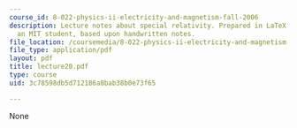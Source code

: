 ```yaml
---
course_id: 8-022-physics-ii-electricity-and-magnetism-fall-2006
description: Lecture notes about special relativity. Prepared in LaTeX by James Silva,
  an MIT student, based upon handwritten notes.
file_location: /coursemedia/8-022-physics-ii-electricity-and-magnetism-fall-2006/3c78598db5d712186a8bab38b0e73f65_lecture20.pdf
file_type: application/pdf
layout: pdf
title: lecture20.pdf
type: course
uid: 3c78598db5d712186a8bab38b0e73f65

---
```

None